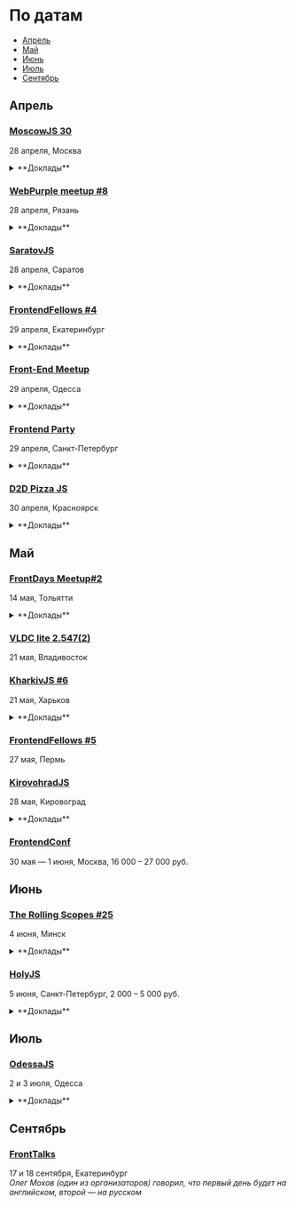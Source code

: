 # По датам

- [Апрель](#Апрель)
- [Май](#Май)
- [Июнь](#Июнь)
- [Июль](#Июль)
- [Сентябрь](#Сентябрь)

## Апрель

### [MoscowJS 30](http://moscowjs.ru/)

28 апреля, Москва

<details>
  <summary>**Доклады**</summary>

  - «Введение в GraphQL и Relay», Слинько Вячеслав (ЦИАН Групп)
  - «Можно вообще всё. Раскладка по гриду», Макеев Вадим (Opera)
  - «Быстрее, выше, сильнее в современной архитектуре», Копылов Егор (Яндекс)
  - «Scala для супергеройского фронтенда», Алексей Фомкин (Флексис)
</details>

### [WebPurple meetup #8](https://vk.com/webpurple_meetup8)

28 апреля, Рязань

<details>
  <summary>**Доклады**</summary>

  - «TypeScript», Дмитрий Пикулин
</details>

### [SaratovJS](https://vk.com/event119254550)

28 апреля, Саратов

<details>
  <summary>**Доклады**</summary>

  - «Архитектура и процесс c сборки с использованием Gulp, крупного AngularJS проекта»
  - «ECMAScript 6»
</details>

### [FrontendFellows #4](https://frontendfellows.timepad.ru/event/299129/)

29 апреля, Екатеринбург

<details>
  <summary>**Доклады**</summary>

  - «Тестирование скриншотами», Олег Мохов (Яндекс)
  - «CSS-в-JS, HTML-в-JS, ВСЁ-в-JS. Когда всё вокруг JavaScript жить становится гораздо проще», Алексей Иванов (Злые Марсиане)
  - «Великолепные визуализации», Игорь Луканин (СКБ Контур)
</details>

### [Front-End Meetup](http://expertfridays.com/meetups/front-end-meetup-3/)

29 апреля, Одесса

<details>
  <summary>**Доклады**</summary>

  - «Progressive Web Apps», Тимофей Лавренюк
  - «Системы сборки для фронтенда», Юрий Федоренко
  - «Реализация модульного подхода и MVC в BackboneJS», Андрей Лазарев
  - «Используем Jade как HTML препроцессор», Владимир Поздняков
  - «Angular 1.x and ES2015», Андрей Михалюк
</details>

### [Frontend Party](https://events.yandex.ru/events/meetings/29-april-2016/)

29 апреля, Санкт-Петербург

<details>
  <summary>**Доклады**</summary>

  - «Как оформить npm-пакет», Вячеслав Олиянчук (Яндекс)
  - «Тестирование фронтенда своими руками», Сергей Бережной (Яндекс)
  - «Модульная сборка БЭМ-проектов. И никаких bem-tools», Владимир Гриненко (Яндекс)
</details>

### [D2D Pizza JS](http://dev2dev.ru/)

30 апреля, Красноярск

<details>
  <summary>**Доклады**</summary>

  - «Куда мы все катимся?», Илья Беда (bro.agency)
  - «Jii — фреймворк, который вы уже знаете», Владимир Кожин (ExtPoint)
  - «Koa поможет», Игорь Ковган (Develooper.ru)
  - «CSS-менеджмент в 2016», Тимофей Чаптыков (2ГИС)
  - «Redux: one state to rule them all», Роман Сальников (2ГИС)
</details>

## Май

### [FrontDays Meetup#2](http://frontdays.ru/)

14 мая, Тольятти

<details>
  <summary>**Доклады**</summary>

  - «Миграция Backbone (Marionette) -> React + Redux», Игорь Лобанов (Kaiten.io)
  - «Кроссплатформенные приложения на js: от web-based к native», Артём Лисовский (Директ лайн)
  - «React.js в продакшене», Андрей Захаров (Octoberry)
</details>

### [VLDC lite 2.547(2)](https://vldc.timepad.ru/event/318569/)

21 мая, Владивосток

### [KharkivJS #6](http://kharkivjs.org/)

21 мая, Харьков

<details>
  <summary>**Доклады**</summary>

  - «High Performance NodeJS», Евгений Обрезков (Onix-Systems)
  - «Что же с нами стало», Кирилл Яковенко
  - «Better async code with promises», Алексей Швайка (Hell Yeah LLC)
  - «ClojureScript, что ты такое?», Роман Лютиков
  - «Reactive Programming with RxJS», Алексей Богачук
  - «Immutable vs Mutable», Евгений Нежута
  - «У нас в Архитектуре все не очень:)», Дима Малеев (Epam / Lviv Code School)
</details>

### [FrontendFellows #5](https://frontendfellows.timepad.ru/event/299132/)

27 мая, Пермь

### [KirovohradJS](http://kirovohradjs.com/)

28 мая, Кировоград

<details>
  <summary>**Доклады**</summary>

  - «Функциональная парадигма в JavaScript», Евгений Обрезков
  - «Meteor», Андрей Орел
  - «Шаблоны проектирования в JavaScript», Анастасия Смирнова
  - «Освоение Phaser после Action Script 3», Алексей Извалов
  - «Bot Driven Development», Марк Орел
</details>

### [FrontendConf](http://frontendconf.ru/)

30 мая — 1 июня, Москва, 16 000 – 27 000 руб.

## Июнь

### [The Rolling Scopes #25](https://rollingscopes.com/)

4 июня, Минск

<details>
  <summary>**Доклады**</summary>

  - «Выжимаем максимум из React.js», Виталий Фокин
  - «Code review», Виктор Хомяков
  - «Безусловное программирование», Александр Оргиш
</details>

### [HolyJS](http://holyjs.ru/)

5 июня, Санкт-Петербург, 2 000 – 5 000 руб.

<details>
  <summary>**Доклады**</summary>

  - «CSSO - оптимизируем CSS», Роман Дворнов (Avito)
  - «JavaScript Device Detection», Dino Esposito
  - «Swarm: синхронизируем рой устройств», Виктор Грищенко
  - «В погоне за производительностью. Психология пользователя», Денис Мишунов (Digital Garden AS)
  - «Данные на фронтенде», Никита Прокопов (Cognician)
  - «Как я перестал верить технологиям», Алексей Симоненко
  - «Event-Sourcing your React-Redux applications», Maurice de Beijer
</details>

## Июль

### [OdessaJS](http://odessajs.org/)

2 и 3 июля, Одесса

<details>
  <summary>**Доклады**</summary>

  - «Секретная тема», Александр Лябах
  - «Evolution of Components: The New Frontier», Андрей Листочкин
  - «Grid Layout», Вадим Макеев
  - «Rx - Взгляд изнутри», Денис Стоянов
  - «Cистемне програмування на JS», Ингвар Степанян
  - «ECMAScript: past, present and future», Ксения Редунова
  - «Моды для Майнкрафта на Javascript», Юля Пучнина
  - «Async/await and why it's good to have this in JS», Алексей Распопов
  - «Smart Home and IoT», Андрей Кучеренко
  - «Profiling NodeJS apps and looking for deopts/bailouts + workshop», Евгений Обрезков
  - «CSS in JS», Кирилл Яковенко
  - «WebGL, basic computer graphics for frontend devs», Martin Naumann
  - «Карты и картографические сервисы», Николай Беличук
  - «Что не так с web и как с этим жить», Сергей Рубанов
  - «Relay internals, such as cache algorithm, garbage collector, algorithm of applying optimistic updates», Вячеслав Слинко
  - «Основы Rx.js», Дима Билдин
  - «Node.js пожоще», Дмитрий Гусев
</details>

## Сентябрь

### [FrontTalks](http://lanyrd.com/2016/fronttalks2016/)

17 и 18 сентября, Екатеринбург  
*Олег Мохов (один из организаторов) говорил, что первый день будет на английском, второй — на русском*
